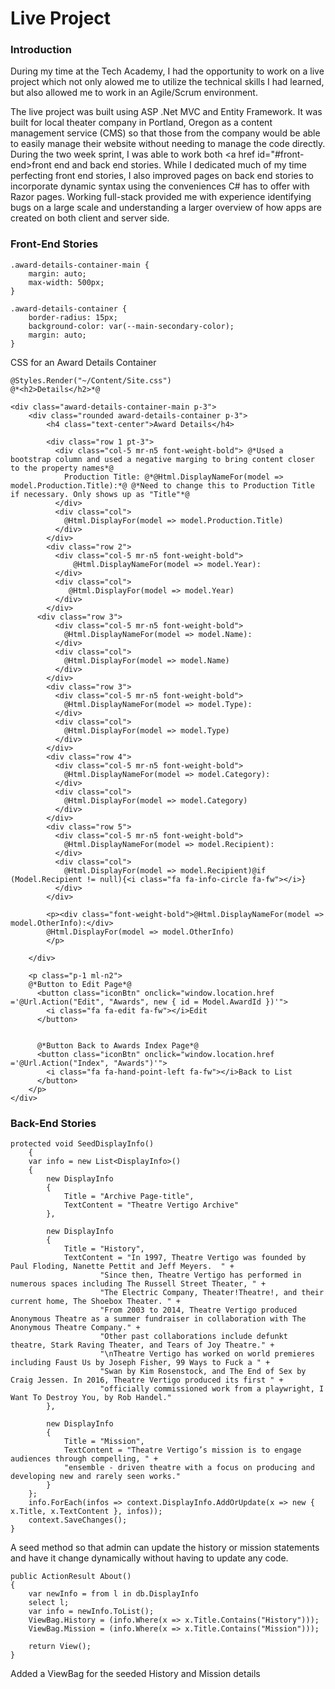 # Live Project

<h3>Introduction</h3>

During my time at the Tech Academy, I had the opportunity to work on a live project which not only alowed me to utilize the technical skills I had learned, but also allowed me to work in an Agile/Scrum environment.

The live project was built using ASP .Net MVC and Entity Framework. It was built for local theater company in Portland, Oregon as a content management service (CMS) so that those from the company would be able to easily manage their website without needing to manage the code directly. During the two week sprint, I was able to work both <a href id="#front-end>front end</a> and back end stories. While I dedicated much of my time perfecting front end stories, I also improved pages on back end stories to incorporate dynamic syntax using the conveniences C# has to offer with Razor pages. Working full-stack provided me with experience identifying bugs on a large scale and understanding a larger overview of how apps are created on both client and server side. 


<h3 id="#front-end">Front-End Stories</h3>

```
.award-details-container-main {
    margin: auto;
    max-width: 500px; 
}

.award-details-container {
    border-radius: 15px;
    background-color: var(--main-secondary-color);
    margin: auto;
}

```

CSS for an Award Details Container

```
@Styles.Render("~/Content/Site.css")
@*<h2>Details</h2>*@

<div class="award-details-container-main p-3"> 
    <div class="rounded award-details-container p-3">
        <h4 class="text-center">Award Details</h4>           
        
        <div class="row 1 pt-3">
          <div class="col-5 mr-n5 font-weight-bold"> @*Used a bootstrap column and used a negative marging to bring content closer to the property names*@ 
            Production Title: @*@Html.DisplayNameFor(model => model.Production.Title):*@ @*Need to change this to Production Title if necessary. Only shows up as "Title"*@
          </div>
          <div class="col">
            @Html.DisplayFor(model => model.Production.Title)
          </div>
        </div>
        <div class="row 2">
          <div class="col-5 mr-n5 font-weight-bold">
              @Html.DisplayNameFor(model => model.Year):
          </div>
          <div class="col">
             @Html.DisplayFor(model => model.Year)
          </div>
        </div>
      <div class="row 3">
          <div class="col-5 mr-n5 font-weight-bold">
            @Html.DisplayNameFor(model => model.Name):
          </div>
          <div class="col">
            @Html.DisplayFor(model => model.Name)
          </div>
        </div>
        <div class="row 3">
          <div class="col-5 mr-n5 font-weight-bold">
            @Html.DisplayNameFor(model => model.Type):
          </div>
          <div class="col">
            @Html.DisplayFor(model => model.Type)
          </div>
        </div>
        <div class="row 4">
          <div class="col-5 mr-n5 font-weight-bold">
            @Html.DisplayNameFor(model => model.Category):
          </div>
          <div class="col">
            @Html.DisplayFor(model => model.Category)
          </div>
        </div>
        <div class="row 5">
          <div class="col-5 mr-n5 font-weight-bold">
            @Html.DisplayNameFor(model => model.Recipient):
          </div>
          <div class="col">
            @Html.DisplayFor(model => model.Recipient)@if (Model.Recipient != null){<i class="fa fa-info-circle fa-fw"></i>}
          </div>
        </div>

        <p><div class="font-weight-bold">@Html.DisplayNameFor(model => model.OtherInfo):</div>
        @Html.DisplayFor(model => model.OtherInfo)
        </p>

    </div>

    <p class="p-1 ml-n2">
    @*Button to Edit Page*@
      <button class="iconBtn" onclick="window.location.href ='@Url.Action("Edit", "Awards", new { id = Model.AwardId })'">
        <i class="fa fa-edit fa-fw"></i>Edit
      </button>


      @*Button Back to Awards Index Page*@
      <button class="iconBtn" onclick="window.location.href ='@Url.Action("Index", "Awards")'">
        <i class="fa fa-hand-point-left fa-fw"></i>Back to List
      </button>
    </p>
</div>
```

<h3 id=#back-end">Back-End Stories</h3>
                 
```                 
protected void SeedDisplayInfo()
    {
    var info = new List<DisplayInfo>() 
    {
        new DisplayInfo
        {
            Title = "Archive Page-title",
            TextContent = "Theatre Vertigo Archive"
        },

        new DisplayInfo
        {
            Title = "History",
            TextContent = "In 1997, Theatre Vertigo was founded by Paul Floding, Nanette Pettit and Jeff Meyers.  " +
                    "Since then, Theatre Vertigo has performed in numerous spaces including The Russell Street Theater, " +
                    "The Electric Company, Theater!Theatre!, and their current home, The Shoebox Theater. " +
                    "From 2003 to 2014, Theatre Vertigo produced Anonymous Theatre as a summer fundraiser in collaboration with The Anonymous Theatre Company." +
                    "Other past collaborations include defunkt theatre, Stark Raving Theater, and Tears of Joy Theatre." +
                    "\nTheatre Vertigo has worked on world premieres including Faust Us by Joseph Fisher, 99 Ways to Fuck a " +
                    "Swan by Kim Rosenstock, and The End of Sex by Craig Jessen. In 2016, Theatre Vertigo produced its first " +
                    "officially commissioned work from a playwright, I Want To Destroy You, by Rob Handel."
        },

        new DisplayInfo
        {
            Title = "Mission",
            TextContent = "Theatre Vertigo’s mission is to engage audiences through compelling, " +
            "ensemble - driven theatre with a focus on producing and developing new and rarely seen works."
        }
    };
    info.ForEach(infos => context.DisplayInfo.AddOrUpdate(x => new { x.Title, x.TextContent }, infos));
    context.SaveChanges();
}
```
A seed method so that admin can update the history or mission statements and have it change dynamically without having to update any code. 


```
public ActionResult About()
{
    var newInfo = from l in db.DisplayInfo
    select l;
    var info = newInfo.ToList();
    ViewBag.History = (info.Where(x => x.Title.Contains("History")));
    ViewBag.Mission = (info.Where(x => x.Title.Contains("Mission")));
   
    return View();
}
```
Added a ViewBag for the seeded History and Mission details 
